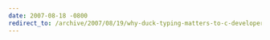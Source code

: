 ```yaml
---
date: 2007-08-18 -0800
redirect_to: /archive/2007/08/19/why-duck-typing-matters-to-c-developers.aspx/
---
```

